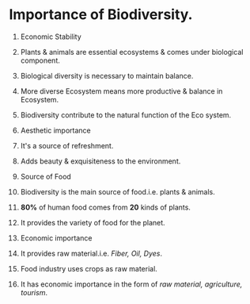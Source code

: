 # Importance of Biodiversity.
1. Economic Stability
  1. Plants & animals are essential ecosystems & comes under biological component.
  1. Biological diversity is necessary to maintain balance.
  1. More diverse Ecosystem means more productive & balance in Ecosystem.
  1. Biodiversity contribute to the natural function of the Eco system.

1. Aesthetic importance
  1. It's a source of refreshment.
  1. Adds beauty & exquisiteness to the environment.

1. Source of Food
  1. Biodiversity is the main source of food.i.e. plants & animals.
  1. **80%** of human food comes from **20** kinds of plants.
  1. It provides the variety of food for the planet.

1. Economic importance
  1. It provides raw material.i.e. *Fiber, Oil, Dyes*.
  1. Food industry uses crops as raw material.
  1. It has economic importance in the form of *raw material, agriculture, tourism*.
